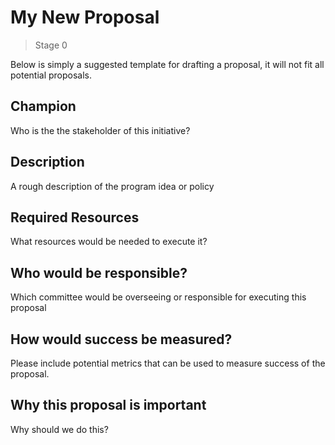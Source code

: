 # My New Proposal
>  Stage 0

Below is simply a suggested template for drafting a proposal, it will not fit all potential proposals.

## Champion

Who is the the stakeholder of this initiative?

## Description

A rough description of the program idea or policy

## Required Resources

What resources would be needed to execute it?

## Who would be responsible?

Which committee would be overseeing or responsible for executing this proposal

## How would success be measured?

Please include potential metrics that can be used to measure success of the proposal.

## Why this proposal is important

Why should we do this?
